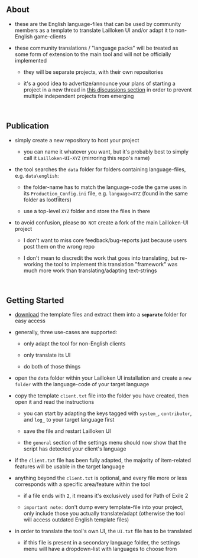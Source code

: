 ## About
- these are the English language-files that can be used by community members as a template to translate Lailloken UI and/or adapt it to non-English game-clients

- these community translations / "language packs" will be treated as some form of extension to the main tool and will not be officially implemented

  - they will be separate projects, with their own repositories
 
  - it's a good idea to advertize/announce your plans of starting a project in a new thread in [this discussions section](https://github.com/Lailloken/Lailloken-UI/discussions/categories/translations-localization) in order to prevent multiple independent projects from emerging
<br>

## Publication
- simply create a new repository to host your project

  - you can name it whatever you want, but it's probably best to simply call it `Lailloken-UI-XYZ` (mirroring this repo's name)
 
- the tool searches the `data` folder for folders containing language-files, e.g. `data\english`:

  - the folder-name has to match the language-code the game uses in its `Production_Config.ini` file, e.g. `language=XYZ` (found in the same folder as lootfilters)
 
  - use a top-level `XYZ` folder and store the files in there
 
- to avoid confusion, please `DO NOT` create a fork of the main Lailloken-UI project

  - I don't want to miss core feedback/bug-reports just because users post them on the wrong repo
 
  - I don't mean to discredit the work that goes into translating, but re-working the tool to implement this translation "framework" was much more work than translating/adapting text-strings
<br>

## Getting Started
- [download](https://github.com/Lailloken/Lailloken-UI-English/archive/refs/heads/main.zip) the template files and extract them into a **`separate`** folder for easy access

- generally, three use-cases are supported:

  - only adapt the tool for non-English clients

  - only translate its UI

  - do both of those things

- open the `data` folder within your Lailloken UI installation and create a `new folder` with the language-code of your target language

- copy the template `client.txt` file into the folder you have created, then open it and read the instructions

  - you can start by adapting the keys tagged with `system_`, `contributor`, and `log_` to your target language first
 
  - save the file and restart Lailloken UI

  - the `general` section of the settings menu should now show that the script has detected your client's language
 
- if the `client.txt` file has been fully adapted, the majority of item-related features will be usable in the target language

- anything beyond the `client.txt` is optional, and every file more or less corresponds with a specific area/feature within the tool

  - if a file ends with ` 2 `, it means it's exclusively used for Path of Exile 2

  - `important note:` don't dump every template-file into your project, only include those you actually translate/adapt (otherwise the tool will access outdated English template files)
 
- in order to translate the tool's own UI, the `UI.txt` file has to be translated
  
  - if this file is present in a secondary language folder, the settings menu will have a dropdown-list with languages to choose from
